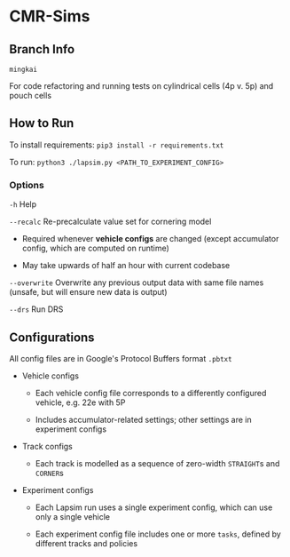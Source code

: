 # CMR-Sims

## Branch Info

`mingkai`

For code refactoring and running tests on cylindrical cells (4p v. 5p) and pouch cells

## How to Run

To install requirements: `pip3 install -r requirements.txt`

To run: `python3 ./lapsim.py <PATH_TO_EXPERIMENT_CONFIG>`

### Options

`-h` Help

`--recalc` Re-precalculate value set for cornering model

- Required whenever **vehicle configs** are changed (except accumulator config, which are computed on runtime)

- May take upwards of half an hour with current codebase

`--overwrite` Overwrite any previous output data with same file names (unsafe, but will ensure new data is output)

`--drs` Run DRS

## Configurations

All config files are in Google's Protocol Buffers format `.pbtxt`

- Vehicle configs

    - Each vehicle config file corresponds to a differently configured vehicle, e.g. 22e with 5P
    
    - Includes accumulator-related settings; other settings are in experiment configs

- Track configs

    - Each track is modelled as a sequence of zero-width `STRAIGHT`s and `CORNER`s

- Experiment configs

    - Each Lapsim run uses a single experiment config, which can use only a single vehicle

    - Each experiment config file includes one or more `tasks`, defined by different tracks and policies